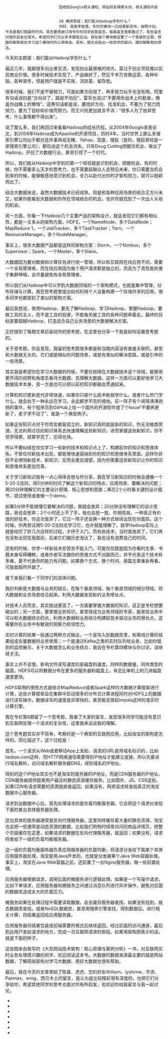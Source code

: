 
                            
                            因收到Google相关通知，网站将会择期关闭。相关通知内容
                            
                            
                            10 模块答疑：我们能从Hadoop学到什么？
                            你好，我是李智慧。专栏的模块一已经更新完毕，按照计划，今天是我们答疑的时间。首先要感谢订阅专栏的同学给我留言，每条留言我都看过了，有些留言对我的启发也很大，希望同学们可以多多跟我互动。我在每个模块都设置了一个答疑的主题，想跟你聊聊我在学习这个模块时的心得体会。另外，我也会贴出一些同学的疑问，跟你聊聊我的想法。

今天的主题是：我们能从Hadoop学到什么？

最近几年，我跟很多创业者交流，发现创业最艰难的地方，莫过于创业项目难以实现商业价值。很多时候技术实现了、产品做好了，然后千辛万苦做运营，各种补贴、各种宣传，但是用户就是不买账，活跃差、留存低。

很多时候，我们不是不够努力，可是如果方向错了，再多努力似乎也没有用。阿里有句话说的是“方向对了，路就不怕远”，雷军也说过“不要用你战术上的勤奋，掩盖你战略上的懒惰”。这两句话都是说，要找好方向、找准机会，不要为了努力而努力，要为了目标和价值而努力。而王兴则更加直言不讳：“很多人为了放弃思考，什么事情都干得出来”。

说了那么多，我们再回过来看看Hadoop的成长历程。从2004年Google发表论文，到2008年Hadoop成为Apache的开源项目，历时4年。当时世界上那么多搜索引擎公司似乎都对这件事熟视无睹，Yahoo、百度、搜狐（是的，搜狐曾经是一家搜索引擎公司），都任由这个机会流失。只有Doug Cutting把握住机会，做出了Hadoop，开创了大数据行业，甚至引领了一个时代。

所以，我们能从Hadoop中学到的第一个经验就是识别机会、把握机会。有的时候，你不需要多么天才的思考力，也不需要超越众人去预见未来，你只需要当机会到来的时候，能够敏感地意识到机会，全力以赴付出你的才智和努力，就可以脱颖而出了。

结合大数据来说，虽然大数据技术已经成熟，但是和各种应用场景的结合正方兴未艾，如果你能看到大数据和你所在领域结合的机会，也许你就找到了一次出人头地的机会。

另一方面，你看一下Hadoop几个主要产品的架构设计，就会发现它们都有相似性，都是一主多从的架构方案。HDFS，一个NameNode，多个DataNode；MapReduce 1，一个JobTracker，多个TaskTracker；Yarn，一个ResourceManager，多个NodeManager。

事实上，很多大数据产品都是这样的架构方案：Storm，一个Nimbus，多个Supervisor；Spark，一个Master，多个Slave。

大数据因为要对数据和计算任务进行统一管理，所以和互联网在线应用不同，需要一个全局管理者。而在线应用因为每个用户请求都是独立的，而且为了高性能和便于集群伸缩，会尽量避免有全局管理者。

所以我们从Hadoop中可以学到大数据领域的一个架构模式，也就是集中管理，分布存储与计算。我在思考题里提出如何利用个人设备构建一个存储共享的应用，很多同学也都提到了类似的架构方案。

最后我想说，使用Hadoop，要先了解Hadoop、学习Hadoop、掌握Hadoop，要做工具的主人，而不是工具的奴隶，不能每天被工具的各种问题牵着走。最终的目标是要超越Hadoop，打造适合自己业务场景的大数据解决方案。

正好提到了每期文章后留给你的思考题，在这里也分享一下我是如何设置思考题的。

关于思考题，你会发现，我留的思考题很多都是和当期内容没有直接关联的，甚至和大数据无关的。它们或是相似的问题场景，或是有类似的解决思路，或是引申的一些场景。

其实我是希望你在学习大数据的时候，不要仅局限在大数据技术这个领域，能够用更开阔的视野和角度去看待大数据、去理解大数据。这样一方面可以更好地学习大数据技术本身，另一方面也可以把以前的知识都融会贯通起来。

计算机知识更新迭代非常快速，如果你只是什么技术新就学什么，或者什么热门学什么，就会处于一种永远在学习，永远都学不完的境地。前一阵子有个闹得沸沸扬扬的事件，有个程序员到GitHub上给一个国外的开源软件提了个Issue“不要再更新了，老子学不动了”，就是一个典型例子。

如果这些知识点对于你而言都是孤立的，新知识真的就是新的知识，你无法触类旁通，无法利用过往的知识体系去快速理解这些新知识，进而掌握这些新知识。你不但学得累，就算学完了，忘得也快。

所以不要纠结在仅仅学习一些新的技术和知识点上了，构建起你的知识和思维体系，不管任何新技术出现，都能够快速容纳到你的知识和思维体系里面。这样你非但不会惧怕新技术、新知识，反而会更加渴望，因为你需要这些新知识让你的知识和思维体系更加完善。

关于学习新知识我有一点心得体会想与你分享。我在学习新知识的时候会遵循一个5-20-2法则，用5分钟的时间了解这个新知识的特点、应用场景、要解决的问题；用20分钟理解它的主要设计原理、核心思想和思路；再花2个小时看关键的设计细节，尝试使用或者做一个demo。

如果5分钟不能搞懂它要解决的问题，我就会放弃；20分钟没有理解它的设计思路，我也会放弃；2个小时还上不了手，我也会放一放。你相信我，一种真正有价值的好技术，你这次放弃了，它过一阵子还会换一种方式继续出现在你面前。这个时候，你再尝试用5-20-2法则去学习它，也许就能理解了。我学Hadoop实际上就是经历了好几次这样的过程，才终于入门。而有些技术，当时我放弃了，它们再也没有出现在我面前，后来它们被历史淘汰了，我也没有浪费自己的时间。

还有的时候，你学一样新技术却苦苦不能入门，可能仅仅就是因为你看的文章、书籍本身写得糟糕，或者作者写法跟你的思维方式不对路而已，并不代表这个技术有多难，更不代表你的能力有问题，如果换个方式、换个时间、换篇文章重新再看，可能就豁然开朗了。

接下来我们看一下同学们的具体问题。



我的判断是大数据与业务的结合，在每个垂直领域、每个垂直领域的细分领域，将大数据和业务场景结合起来，利用大数据发现新的业务增长点。

对技术人员而言，其实挑战更高了，一方面要掌握大数据的知识，这正是专栏想要输出的；另一方面，要掌握业务知识，甚至得成为业务领域的专家，能发现业务中可以和大数据结合的点，利用大数据和业务结合构建起技术驱动业务的增长点，这需要你在业务中有敏锐的观察力和领悟力。



实时计算的结果一般通过两种方式输出，一个是写入到数据库里，和离线计算的结果组成全量数据供业务使用；一个是通过Kafka之类的实时队列给业务，比如你提到的监控展示。关于大数据怎么和业务结合，我会在专栏第四模块与你讨论，请继续关注。



事实上并不会慢，影响文件读写速度的是磁盘的速度。同样的数据量、同样类型的磁盘，HDFS可以将数据分布在更多的服务器和磁盘上，肯定比单机上的几块磁盘速度更快。

HDFS常用的使用方式是结合MapReduce或者Spark这样的大数据计算框架进行计算，这些计算框架会在集群中启动很多的分布式计算进程同时对HDFS上的数据进行读写操作，数据读写的速度是非常快的，甚至能支撑起Impala这样的准实时计算引擎。



我在专栏第8期留了一个思考题，我看了大家的留言，发现很多同学可能没有意识到互联网处理一个请求的复杂性，这里我来谈谈我的理解。

这个思考题其实并不简单，考察的是一个典型的互联网应用，比如淘宝的架构是怎样的。简化描述下，这个过程是：

首先，一个请求从Web或者移动App上发起，请求的URL是用域名标识的，比如taobao.com这样，而HTTP网络通信需要得到IP地址才能建立连接，所以先要进行域名解析，访问域名解析服务器DNS，得到域名的IP地址。

得到的这个IP地址其实也不是淘宝的服务器的IP地址，而是CDN服务器的IP地址，CDN服务器提供距离用户最近的静态资源缓存服务，比如图片、JS、CSS这些。如果CDN有请求需要的资源就直接返回，如果没有，再把请求转发给真正的淘宝数据中心服务器。

请求到达数据中心后，首先处理请求的是负载均衡服务器，它会把这个请求分发给下面的某台具体服务器处理。

这台具体的服务器通常是反向代理服务器，这里同样缓存着大量的静态资源，淘宝也会把一些通常是动态资源的数据，比如我们购物时经常访问的商品详情页，把整个页面缓存在这里，如果请求的数据在反向代理服务器，就返回；如果没有，请求将发给下一级的负载均衡服务器。

这一级的负载均衡服务器负责应用服务器的负载均衡，将请求分发给下面某个具体应用服务器处理，淘宝是用Java开发的，也就是分发被某个Java Web容器处理。事实上，淘宝在Java Web容器之前，还前置了一台Nginx服务器，做一些前置处理。

应用服务器根据请求，调用后面的微服务进行逻辑处理。如果是一个写操作请求，比如下单请求，应用服务器和微服务之间通过消息队列进行异步操作，避免对后面的数据库造成太大的负载压力。

微服务如果在处理过程中需要读取数据，会去缓存服务器查找，如果没有找到，就去数据库查找，或者NoSQL数据库，甚至用搜索引擎查找，得到数据后，进行相关计算，将结果返回给应用服务器。

应用服务器将结果包装成前端需要的格式后继续返回，经过前面的访问通道，最后到达用户发起请求的地方，完成一次互联网请求的旅程。如果用架构图表示的话，就是下面的样子。



这张图来自我写的《大型网站技术架构：核心原理与案例分析》一书，对互联网实时业务处理感兴趣的同学，欢迎阅读这本书。大数据的数据来源最主要的就是网站数据，了解网站架构对学习大数据、用好大数据也很有帮助。

最后，我在今天的文章里贴了陈晨、虎虎、您的好友William、lyshrine、不求、Panmax、wmg、西贝木土的留言，我认为是比较精彩很有深度的，也把它们分享给你，希望其他同学的思考也能对你有所启发，也欢迎你给我留言与我一起讨论。

-
-
-
-
-
-
-




                        
                        
                            